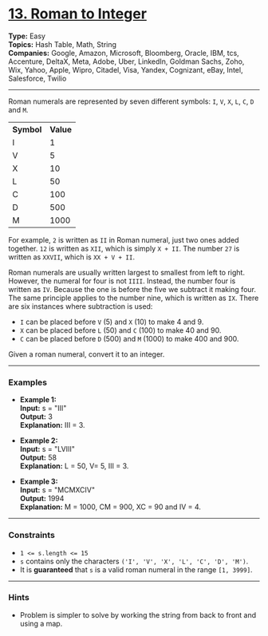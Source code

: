 # [13. Roman to Integer](https://leetcode.com/problems/roman-to-integer?envType=study-plan-v2&envId=top-interview-150)

__Type:__ Easy <br>
__Topics:__ Hash Table, Math, String <br>
__Companies:__ Google, Amazon, Microsoft, Bloomberg, Oracle, IBM, tcs, Accenture, DeltaX, Meta, Adobe, Uber, LinkedIn, Goldman Sachs, Zoho, Wix, Yahoo, Apple, Wipro, Citadel, Visa, Yandex, Cognizant, eBay, Intel, Salesforce, Twilio
<hr>

Roman numerals are represented by seven different symbols: `I`, `V`, `X`, `L`, `C`, `D` and `M`.

<table>
    <tr><th>Symbol</th> <th>Value</th></tr>
    <tr><td>I</td> <td>1</td></tr>
    <tr><td>V</td> <td>5</td></tr>
    <tr><td>X</td> <td>10</td></tr>
    <tr><td>L</td> <td>50</td></tr>
    <tr><td>C</td> <td>100</td></tr>
    <tr><td>D</td> <td>500</td></tr>
    <tr><td>M</td> <td>1000</td></tr>
</table>

For example, `2` is written as `II` in Roman numeral, just two ones added together. `12` is written as `XII`, which is simply `X + II`. The number `27` is written as `XXVII`, which is `XX + V + II`.

Roman numerals are usually written largest to smallest from left to right. However, the numeral for four is not `IIII`. Instead, the number four is written as `IV`. Because the one is before the five we subtract it making four. The same principle applies to the number nine, which is written as `IX`. There are six instances where subtraction is used:

- `I` can be placed before `V` (5) and `X` (10) to make 4 and 9. 
- `X` can be placed before `L` (50) and `C` (100) to make 40 and 90. 
- `C` can be placed before `D` (500) and `M` (1000) to make 400 and 900.

Given a roman numeral, convert it to an integer.
<hr>

### Examples

- __Example 1:__ <br>
__Input:__ s = "III" <br>
__Output:__ 3 <br>
__Explanation:__ III = 3.

- __Example 2:__ <br>
__Input:__ s = "LVIII" <br>
__Output:__ 58 <br>
__Explanation:__ L = 50, V= 5, III = 3.

- __Example 3:__ <br>
__Input:__ s = "MCMXCIV" <br>
__Output:__ 1994 <br>
__Explanation:__ M = 1000, CM = 900, XC = 90 and IV = 4.
<hr>

### Constraints

- `1 <= s.length <= 15`
- `s` contains only the characters `('I', 'V', 'X', 'L', 'C', 'D', 'M')`.
- It is __guaranteed__ that `s` is a valid roman numeral in the range `[1, 3999]`.
<hr>

### Hints
- Problem is simpler to solve by working the string from back to front and using a map. 